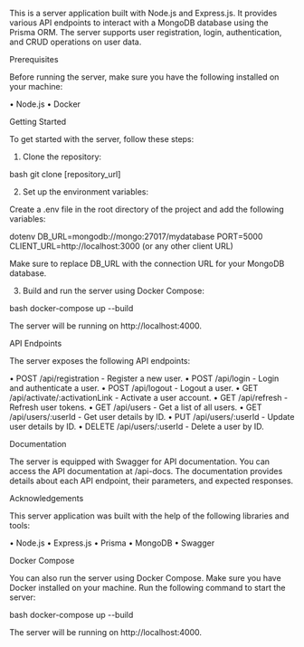 
This is a server application built with Node.js and Express.js. It provides various API endpoints to interact with a
MongoDB database using the Prisma ORM. The server supports user registration, login, authentication, and CRUD operations
on user data.

Prerequisites

Before running the server, make sure you have the following installed on your machine:

• Node.js
• Docker

Getting Started

To get started with the server, follow these steps:

1. Clone the repository:

bash
git clone [repository_url]

2. Set up the environment variables:

Create a .env file in the root directory of the project and add the following variables:

dotenv
DB_URL=mongodb://mongo:27017/mydatabase
PORT=5000
CLIENT_URL=http://localhost:3000 (or any other client URL)

Make sure to replace DB_URL with the connection URL for your MongoDB database.

3. Build and run the server using Docker Compose:

bash
docker-compose up --build

The server will be running on http://localhost:4000.

API Endpoints

The server exposes the following API endpoints:

• POST /api/registration - Register a new user.
• POST /api/login - Login and authenticate a user.
• POST /api/logout - Logout a user.
• GET /api/activate/:activationLink - Activate a user account.
• GET /api/refresh - Refresh user tokens.
• GET /api/users - Get a list of all users.
• GET /api/users/:userId - Get user details by ID.
• PUT /api/users/:userId - Update user details by ID.
• DELETE /api/users/:userId - Delete a user by ID.

Documentation

The server is equipped with Swagger for API documentation. You can access the API documentation at /api-docs. The
documentation provides details about each API endpoint, their parameters, and expected responses.

Acknowledgements

This server application was built with the help of the following libraries and tools:

• Node.js
• Express.js
• Prisma
• MongoDB
• Swagger

Docker Compose

You can also run the server using Docker Compose. Make sure you have Docker installed on your machine.
Run the following command to start the server:

bash
docker-compose up --build

The server will be running on http://localhost:4000.
